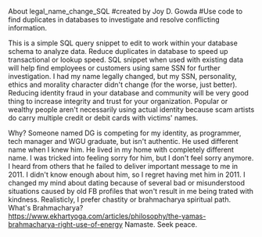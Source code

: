 About legal_name_change_SQL
#created by Joy D. Gowda
#Use code to find duplicates in databases to investigate and resolve conflicting information.

This is a simple SQL query snippet to edit to work within your database schema to analyze data.
Reduce duplicates in database to speed up transactional or lookup speed.
SQL snippet when used with existing data will help find employees or customers using same SSN for further investigation.
I had my name legally changed, but my SSN, personality, ethics and morality character didn't change (for the worse, just better).
Reducing identity fraud in your database and community will be very good thing to increase integrity and trust for your organization.
Popular or wealthy people aren't necessarily using actual identity because scam artists do carry multiple credit or debit cards with victims' names.

Why? Someone named DG is competing for my identity, as programmer, tech manager and WGU graduate, but isn't authentic. He used different name when I knew him. He lived in my home with completely different name. I was tricked into feeling sorry for him, but I don't feel sorry anymore. I heard from others that he failed to deliver important message to me in 2011. I didn't know enough about him, so I regret having met him in 2011. I changed my mind about dating because of several bad or misunderstood situations caused by old FB profiles that won't result in me being trated with kindness. Realisticly, I prefer chastity or brahmacharya spiritual path. 
What's Brahmacharya? https://www.ekhartyoga.com/articles/philosophy/the-yamas-brahmacharya-right-use-of-energy
Namaste. Seek peace.
